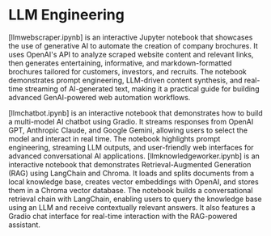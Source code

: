 # LLM Engineering

[llmwebscraper.ipynb] is an interactive Jupyter notebook that showcases the use of generative AI to automate the creation of company brochures. It uses OpenAI's API to analyze scraped website content and relevant links, then generates entertaining, informative, and markdown-formatted brochures tailored for customers, investors, and recruits. The notebook demonstrates prompt engineering, LLM-driven content synthesis, and real-time streaming of AI-generated text, making it a practical guide for building advanced GenAI-powered web automation workflows.

[llmchatbot.ipynb] is an interactive notebook that demonstrates how to build a multi-model AI chatbot using Gradio. It streams responses from OpenAI GPT, Anthropic Claude, and Google Gemini, allowing users to select the model and interact in real time. The notebook highlights prompt engineering, streaming LLM outputs, and user-friendly web interfaces for advanced conversational AI applications.
[llmknowledgeworker.ipynb] is an interactive notebook that demonstrates Retrieval-Augmented Generation (RAG) using LangChain and Chroma. It loads and splits documents from a local knowledge base, creates vector embeddings with OpenAI, and stores them in a Chroma vector database. The notebook builds a conversational retrieval chain with LangChain, enabling users to query the knowledge base using an LLM and receive contextually relevant answers. It also features a Gradio chat interface for real-time interaction with the RAG-powered assistant.

